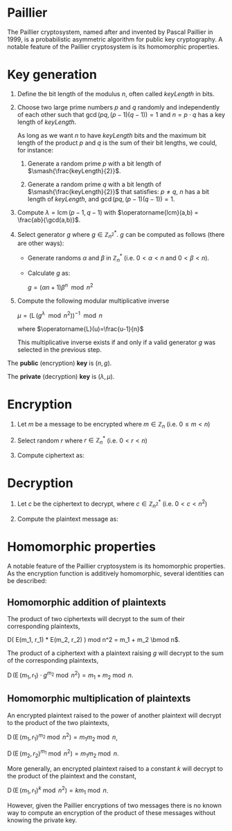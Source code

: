 # Paillier
The Paillier cryptosystem, named after and invented by Pascal Paillier in 1999, is a probabilistic asymmetric algorithm for public key cryptography. A notable feature of the Paillier cryptosystem is its homomorphic properties.

Key generation
==============

1.  Define the bit length of the modulus $n$, often called $keyLength$ in bits.

2.  Choose two large prime numbers $p$ and $q$ randomly and independently of each other such that $\gcd(pq, (p-1)(q-1))=1$ and
    $n=p \cdot q$ has a key length of $keyLength$.

    As long as we want $n$ to have $keyLength$ bits and the maximum bit length of the product $p$ and $q$ is the sum of their bit lengths,
    we could, for instance:

    1.  Generate a random prime $p$ with a bit length of $\smash{\frac{keyLength}{2}}$.

    2.  Generate a random prime $q$ with a bit length of $\smash{\frac{keyLength}{2}}$ that satisfies: $p \neq q$, $n$
        has a bit length of $keyLength$, and $\gcd(pq, (p-1)(q-1))=1$.

3.  Compute $\lambda=\operatorname{lcm}(p-1,q-1)$ with $\operatorname{lcm}(a,b) = \frac{ab}{\gcd(a,b)}$.

4.  Select generator $g$ where $g \in \mathbb{Z}^{*}_{n^{2}}$. $g$ can be computed as follows (there are other ways):

    -   Generate randoms $\alpha$ and $\beta$ in $\mathbb{Z}^{*}_{n}$
        (i.e. $0 < \alpha < n$ and $0 < \beta < n$).

    -   Calculate $g$ as:

        $g=\left( \alpha n + 1 \right) \beta^n \mod{n^2}$

5.  Compute the following modular multiplicative inverse

    $\mu = \left({\operatorname{L}(g^\lambda \mod{n^2})}\right)^{-1} \mod{n}$

    where $\operatorname{L}(u)=\frac{u-1}{n}$

    This multiplicative inverse exists if and only if a valid generator $g$ was selected in the previous step.

The **public** (encryption) **key** is $(n,g)$.

The **private** (decryption) **key** is $(\lambda,\mu)$.

Encryption
==========

1.  Let $m$ be a message to be encrypted where $m \in \mathbb{Z}_{n}$ (i.e. $0 \le m < n$)

2.  Select random $r$ where $r \in \mathbb{Z}^{*}_{n}$ (i.e. $0 < r < n$)

3.  Compute ciphertext as:

Decryption
==========

1.  Let $c$ be the ciphertext to decrypt, where
    $c \in \mathbb{Z}^{*}_{n^{2}}$ (i.e. $0 < c < n^2$)

2.  Compute the plaintext message as:

Homomorphic properties
======================

A notable feature of the Paillier cryptosystem is its homomorphic properties. As the encryption function is additively homomorphic, several identities can be described:

Homomorphic addition of plaintexts
----------------------------------

The product of two ciphertexts will decrypt to the sum of their corresponding plaintexts,

D( E(m_1, r_1) * E(m_2, r_2) ) mod n^2 = m_1 + m_2 \bmod n$.

The product of a ciphertext with a plaintext raising $g$ will decrypt to
the sum of the corresponding plaintexts,

$\operatorname{D}(\operatorname{E}(m_1, r_1)\cdot g^{m_2} \bmod n^2) = m_1 + m_2 \bmod n.$

Homomorphic multiplication of plaintexts
----------------------------------------

An encrypted plaintext raised to the power of another plaintext will
decrypt to the product of the two plaintexts,

$\operatorname{D}(\operatorname{E}(m_1, r_1)^{m_2}\bmod n^2) = m_1 m_2 \bmod n$,

$\operatorname{D}(\operatorname{E}(m_2, r_2)^{m_1}\bmod n^2) = m_1 m_2 \bmod n$.

More generally, an encrypted plaintext raised to a constant $k$ will
decrypt to the product of the plaintext and the constant,

$\operatorname{D}(\operatorname{E}(m_1, r_1)^k\bmod n^2) = k m_1 \bmod n$.

However, given the Paillier encryptions of two messages there is no
known way to compute an encryption of the product of these messages
without knowing the private key.
